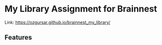 # My Library Assignment for Brainnest
Link: https://ozgursar.github.io/brainnest_my_library/

## Features
